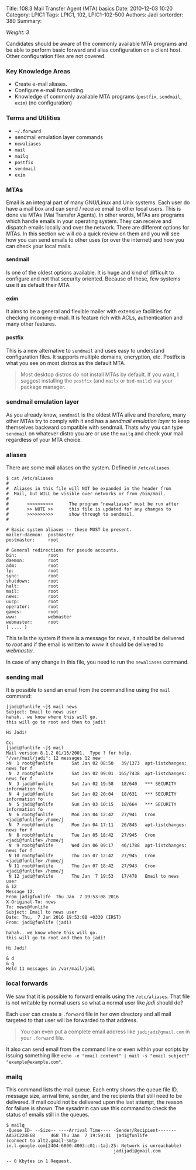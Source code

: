 Title: 108.3 Mail Transfer Agent (MTA) basics
Date: 2010-12-03 10:20
Category: LPIC1
Tags: LPIC1, 102, LPIC1-102-500
Authors: Jadi
sortorder: 380
Summary: 


_Weight: 3_

Candidates should be aware of the commonly available MTA programs and be able to perform basic forward and alias configuration on a client host. Other configuration files are not covered.

### Key Knowledge Areas

* Create e-mail aliases.
* Configure e-mail forwarding.
* Knowledge of commonly available MTA programs \(`postfix`, `sendmail`, `exim`\) \(no configuration\)

### Terms and Utilities

* `~/.forward`
* sendmail emulation layer commands
* `newaliases`
* `mail`
* `mailq`
* `postfix`
* `sendmail`
* `exim`

### MTAs

Email is an integral part of many GNU/Linux and Unix systems. Each user do have a mail box and can send / receive email to other local users. This is done via MTAs (Mai Transfer Agents). In other words, MTAs are programs which handle emails in your operating system. They can receive and dispatch emails locally and over the network. There are different options for MTAs. In this section we will do a quick review on them and you will see how you can send emails to other uses (or over the internet) and how you can check your local mails.

#### sendmail
Is one of the oldest options available. It is huge and kind of difficult to configure and not that security oriented. Because of these, few systems use it as default their MTA.


#### exim
It aims to be a general and flexible mailer with extensive facilities for checking incoming e-mail. It is feature rich with ACLs, authentication and many other features.

#### postfix
This is a new alternative to `sendmail` and uses easy to understand configuration files. It supports multiple domains, encryption, etc. Postfix is what you see on most distros as the default MTA.

> Most desktop distros do not install MTAs by default. If you want, I suggest installing the `postfix` (and `mailx` or `bsd-mailx`) via your package manager.

### sendmail emulation layer
As you already know, `sendmail` is the oldest MTA alive and therefore, many other MTAs try to comply with it and has a _sendmail emulation layer_ to keep themselves backward compatible with sendmail. Thats why you can type `sendmail` on whatever distro you are or use the `mailq` and check your mail regardless of your MTA choice.

### aliases

There are some mail aliases on the system. Defined in `/etc/aliases`.

```text
$ cat /etc/aliases
#
#  Aliases in this file will NOT be expanded in the header from
#  Mail, but WILL be visible over networks or from /bin/mail.
#
#       >>>>>>>>>>      The program "newaliases" must be run after
#       >> NOTE >>      this file is updated for any changes to
#       >>>>>>>>>>      show through to sendmail.
#

# Basic system aliases -- these MUST be present.
mailer-daemon:  postmaster
postmaster:     root

# General redirections for pseudo accounts.
bin:            root
daemon:         root
adm:            root
lp:             root
sync:           root
shutdown:       root
halt:           root
mail:           root
news:           root
uucp:           root
operator:       root
games:          root
www:            webmaster
webmaster:      root
[ .... ]
```

This tells the system if there is a message for *news*, it should be delivered to *root* and if the email is written to *www* it should be delivered to *webmaster*. 

In case of any change in this file, you need to run the `newaliases` command.


### sending mail

It is possible to send an email from the command line using the `mail` command:

```text
[jadi@funlife ~]$ mail news
Subject: Email to news user
hahah.. we know where this will go.
this will go to root and then to jadi!

Hi Jadi!

Cc:
[jadi@funlife ~]$ mail
Mail version 8.1.2 01/15/2001.  Type ? for help.
"/var/mail/jadi": 12 messages 12 new
>N  1 root@funlife       Sat Jan 02 08:50   39/1373  apt-listchanges: news for f
 N  2 root@funlife       Sat Jan 02 09:01  165/7438  apt-listchanges: news for f
 N  3 jadi@funlife       Sat Jan 02 19:58   18/640   *** SECURITY information fo
 N  4 jadi@funlife       Sat Jan 02 20:04   18/631   *** SECURITY information fo
 N  5 jadi@funlife       Sun Jan 03 10:15   18/664   *** SECURITY information fo
 N  6 root@funlife       Mon Jan 04 12:42   27/941   Cron <jadi@funlife> /home/j
 N  7 root@funlife       Mon Jan 04 17:11   26/845   apt-listchanges: news for f
 N  8 root@funlife       Tue Jan 05 18:42   27/945   Cron <jadi@funlife> /home/j
 N  9 root@funlife       Wed Jan 06 09:17   46/1788  apt-listchanges: news for f
 N 10 root@funlife       Thu Jan 07 12:42   27/945   Cron <jadi@funlife> /home/j
 N 11 root@funlife       Thu Jan 07 18:42   27/943   Cron <jadi@funlife> /home/j
 N 12 jadi@funlife       Thu Jan  7 19:53   17/478   Email to news user
& 12
Message 12:
From jadi@funlife  Thu Jan  7 19:53:08 2016
X-Original-To: news
To: news@funlife
Subject: Email to news user
Date: Thu,  7 Jan 2016 19:53:08 +0330 (IRST)
From: jadi@funlife (jadi)

hahah.. we know where this will go.
this will go to root and then to jadi!

Hi Jadi!

& d
& q
Held 11 messages in /var/mail/jadi
```

### local forwards

We saw that it is possible to forward emails using the `/etc/aliases`. That file is not writable by normal users so what a normal user like _jadi_ should do?

Each user can create a `.forward` file in her own directory and all mail targeted to that user will be forwarded to that address.

> You can even put a complete email address like `jadijadi@gmail.com` in your `.forward` file.

It also can send email from the command line or even within your scripts by issuing something like `echo -e "email content" | mail -s "email subject" "example@example.com"`.

### mailq

This command lists the mail queue. Each entry shows the queue file ID, message size, arrival time, sender, and the recipients that still need to be delivered. If mail could not be delivered upon the last attempt, the reason for failure is shown. The sysadmin can use this command to check the status of emails still in the queues.

```text
$ mailq
-Queue ID- --Size-- ----Arrival Time---- -Sender/Recipient-------
AA52C228E6B      468 Thu Jan  7 19:59:41  jadi@funlife
(connect to alt2.gmail-smtp-in.l.google.com[2404:6800:4003:c01::1a]:25: Network is unreachable)
                                         jadijadi@gmail.com

-- 0 Kbytes in 1 Request.
```

